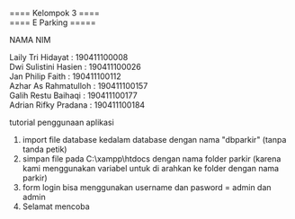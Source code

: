 ==== Kelompok 3 ==== <br>
==== E Parking =====

NAMA				NIM

Laily Tri Hidayat	:	190411100008 <br>
Dwi Sulistini Hasien	:	190411100026 <br>
Jan Philip Faith	:	190411100112 <br>
Azhar As Rahmatulloh	:	190411100157 <br>
Galih Restu Baihaqi	:	190411100177 <br>
Adrian Rifky Pradana	:	190411100184 <br>

tutorial penggunaan aplikasi
1. import file database kedalam database dengan nama "dbparkir" (tanpa tanda petik) 
2. simpan file pada C:\xampp\htdocs dengan nama folder parkir (karena kami menggunakan variabel untuk di arahkan ke folder dengan nama parkir)
3. form login bisa menggunakan username dan pasword = admin dan admin
4. Selamat mencoba
